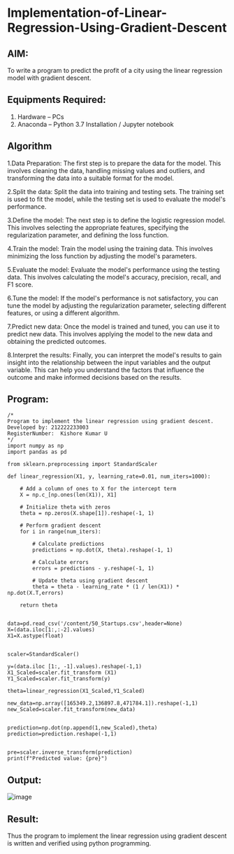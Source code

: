 # Implementation-of-Linear-Regression-Using-Gradient-Descent

## AIM:
To write a program to predict the profit of a city using the linear regression model with gradient descent.

## Equipments Required:
1. Hardware – PCs
2. Anaconda – Python 3.7 Installation / Jupyter notebook

## Algorithm
1.Data Preparation: The first step is to prepare the data for the model. This involves cleaning the data, handling missing values and outliers, and transforming the data into a suitable format for the model.

2.Split the data: Split the data into training and testing sets. The training set is used to fit the model, while the testing set is used to evaluate the model's performance.

3.Define the model: The next step is to define the logistic regression model. This involves selecting the appropriate features, specifying the regularization parameter, and defining the loss function.

4.Train the model: Train the model using the training data. This involves minimizing the loss function by adjusting the model's parameters.

5.Evaluate the model: Evaluate the model's performance using the testing data. This involves calculating the model's accuracy, precision, recall, and F1 score.

6.Tune the model: If the model's performance is not satisfactory, you can tune the model by adjusting the regularization parameter, selecting different features, or using a different algorithm.

7.Predict new data: Once the model is trained and tuned, you can use it to predict new data. This involves applying the model to the new data and obtaining the predicted outcomes.

8.Interpret the results: Finally, you can interpret the model's results to gain insight into the relationship between the input variables and the output variable. This can help you understand the factors that influence the outcome and make informed decisions based on the results.

## Program:
```
/*
Program to implement the linear regression using gradient descent.
Developed by: 212222233003
RegisterNumber:  Kishore Kumar U
*/
import numpy as np
import pandas as pd

from sklearn.preprocessing import StandardScaler

def linear_regression(X1, y, learning_rate=0.01, num_iters=1000):

    # Add a column of ones to X for the intercept term
    X = np.c_[np.ones(len(X1)), X1]

    # Initialize theta with zeros
    theta = np.zeros(X.shape[1]).reshape(-1, 1)

    # Perform gradient descent
    for i in range(num_iters):

        # Calculate predictions
        predictions = np.dot(X, theta).reshape(-1, 1)

        # Calculate errors
        errors = predictions - y.reshape(-1, 1)

        # Update theta using gradient descent
        theta = theta - learning_rate * (1 / len(X1)) * np.dot(X.T,errors)

    return theta


data=pd.read_csv('/content/50_Startups.csv',header=None)
X=(data.iloc[1:,:-2].values)
X1=X.astype(float)


scaler=StandardScaler()

y=(data.iloc [1:, -1].values).reshape(-1,1)
X1_Scaled=scaler.fit_transform (X1)
Y1_Scaled=scaler.fit_transform(y)

theta=linear_regression(X1_Scaled,Y1_Scaled)

new_data=np.array([165349.2,136897.8,471784.1]).reshape(-1,1)
new_Scaled=scaler.fit_transform(new_data)


prediction=np.dot(np.append(1,new_Scaled),theta) 
prediction=prediction.reshape(-1,1)


pre=scaler.inverse_transform(prediction) 
print(f"Predicted value: {pre}")

```

## Output:
![image](https://github.com/Kishorekumar22060/Implementation-of-Linear-Regression-Using-Gradient-Descent/assets/141472136/6ed23c7a-1b33-4ec4-a6f6-998d57eba106)



## Result:
Thus the program to implement the linear regression using gradient descent is written and verified using python programming.
